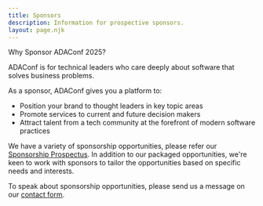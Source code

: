 ```yaml
---
title: Sponsors
description: Information for prospective sponsors.
layout: page.njk
---
```


Why Sponsor ADAConf 2025?

ADAConf is for technical leaders who care deeply about software that solves business problems. 

As a sponsor, ADAConf gives you a platform to:
* Position your brand to thought leaders in key topic areas
* Promote services to current and future decision makers
* Attract talent from a tech community at the forefront of modern software practices

We have a variety of sponsorship opportunities, please refer our [Sponsorship Prospectus](/docs/ADAConf%20Sponsorship%20Pack%202025.pdf). In addition to our packaged opportunities, we're keen to work with sponsors to tailor the opportunities based on specific needs and interests. 

To speak about sponsorship opportunities, please send us a message on our [contact form](/contact/).
